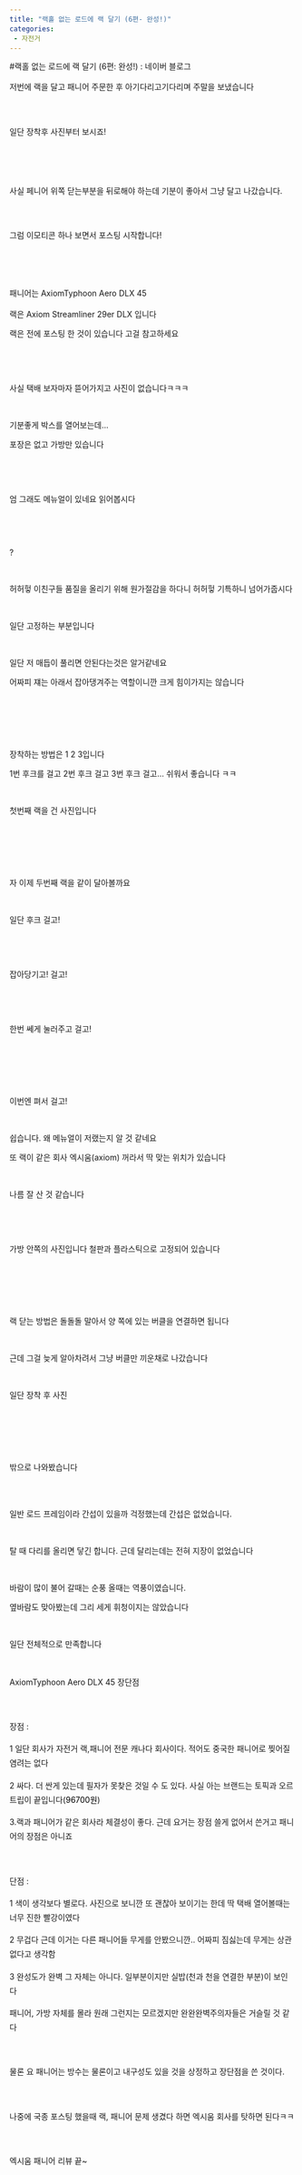 ```yaml
---
title: "랙홀 없는 로드에 랙 달기 (6편- 완성!)"
categories:
 - 자전거
---
```

#랙홀 없는 로드에 랙 달기 (6편: 완성!) : 네이버 블로그
<div class="wrap_rabbit pcol2 _param(1) _postViewArea221550145473" id="post-view221550145473">
<!-- Rabbit HTML --><div class="se-viewer se-theme-default" lang="ko-KR">
<!-- SE_DOC_HEADER_END -->
<div class="se-main-container">
<div class="se-component se-text se-l-default" id="SE-76752c52-dd74-4822-8923-a5b90f3b62d2">
<div class="se-component-content">
<div class="se-section se-section-text se-l-default">
<div class="se-module se-module-text"><!-- SE-TEXT { --><p class="se-text-paragraph se-text-paragraph-align-" id="SE-c926f5b5-1b77-423d-979b-b943a7a722bd" style="line-height:1.8;"><span class="se-fs- se-ff-" id="SE-de360013-64e4-4c61-9c2b-a60404f69b37" style="">저번에 랙을 달고 패니어 주문한 후 아기다리고기다리며 주말을 보냈습니다</span></p><!-- } SE-TEXT --><!-- SE-TEXT { --><p class="se-text-paragraph se-text-paragraph-align-" id="SE-1d11601e-f834-4d10-ab0b-2a74d6cb2e20" style="line-height:1.8;"><span class="se-fs- se-ff-" id="SE-e0d64510-617f-4353-b8f6-710c7af2de85" style="">​</span></p><!-- } SE-TEXT --><!-- SE-TEXT { --><p class="se-text-paragraph se-text-paragraph-align-" id="SE-e3aed842-c712-47c7-9164-ff457ed53f6c" style="line-height:1.8;"><span class="se-fs- se-ff-" id="SE-fc1c8281-0b82-499e-b126-3d0dc512a392" style="">일단 장착후 사진부터 보시죠!</span></p><!-- } SE-TEXT --></div>
</div>
</div>
</div> <div class="se-component se-image se-l-default" id="SE-1a611238-7c6d-403b-8fdb-1abfcef2b6b4">
<div class="se-component-content se-component-content-fit">
<div class="se-section se-section-image se-l-default se-section-align-">
<a class="se-module se-module-image __se_image_link __se_link" data-linkdata='{"id" : "SE-1a611238-7c6d-403b-8fdb-1abfcef2b6b4", "src" : "https://postfiles.pstatic.net/MjAxOTA1MzBfMjUy/MDAxNTU5MTc2NDM2MDc5.2WbyYUSzYZjF2IAKHAHBgdA4uEepED9mgyV39vuUFCgg.Gq02ZxwywSp4GNNNQubDrUy5ZotIYJDdnI0hVDv97bIg.JPEG.dls32208/20190529_203142.jpg", "linkUse" : "false", "link" : ""}' data-linktype="img" href="#" onclick="return false;" style=" ">
<img alt="" class="se-image-resource" data-height="389" data-lazy-src="https://postfiles.pstatic.net/MjAxOTA1MzBfMjUy/MDAxNTU5MTc2NDM2MDc5.2WbyYUSzYZjF2IAKHAHBgdA4uEepED9mgyV39vuUFCgg.Gq02ZxwywSp4GNNNQubDrUy5ZotIYJDdnI0hVDv97bIg.JPEG.dls32208/20190529_203142.jpg?type=w966" data-width="693" src="https://raw.githubusercontent.com/rage147-OwO/rage147-OwO.github.io/master/_images/images/2019-5-30-랙홀 없는 로드에 랙 달기 (6편- 완성!)/0.jpg">
</img></a> </div>
</div>
</div> <div class="se-component se-image se-l-default" id="SE-338597c3-6b64-4b6f-9131-953c84b9aa11">
<div class="se-component-content se-component-content-fit">
<div class="se-section se-section-image se-l-default se-section-align-">
<a class="se-module se-module-image __se_image_link __se_link" data-linkdata='{"id" : "SE-338597c3-6b64-4b6f-9131-953c84b9aa11", "src" : "https://postfiles.pstatic.net/MjAxOTA1MzBfMTM2/MDAxNTU5MTc2NDM3NzY5.jcARyAtnbpN3vXiOefL2HYbKejuskeBnrmjzwOZwhl0g.k5PskOZVT_-SJ-f2MjFSagKUGRglMGuHPy_vZHDgCGcg.JPEG.dls32208/20190529_214403.jpg", "linkUse" : "false", "link" : ""}' data-linktype="img" href="#" onclick="return false;" style=" ">
<img alt="" class="se-image-resource" data-height="389" data-lazy-src="https://postfiles.pstatic.net/MjAxOTA1MzBfMTM2/MDAxNTU5MTc2NDM3NzY5.jcARyAtnbpN3vXiOefL2HYbKejuskeBnrmjzwOZwhl0g.k5PskOZVT_-SJ-f2MjFSagKUGRglMGuHPy_vZHDgCGcg.JPEG.dls32208/20190529_214403.jpg?type=w966" data-width="693" src="https://raw.githubusercontent.com/rage147-OwO/rage147-OwO.github.io/master/_images/images/2019-5-30-랙홀 없는 로드에 랙 달기 (6편- 완성!)/1.jpg">
</img></a> </div>
</div>
</div> <div class="se-component se-image se-l-default" id="SE-73775f8c-be46-45f6-b0d4-f15493f0b93b">
<div class="se-component-content se-component-content-fit">
<div class="se-section se-section-image se-l-default se-section-align-">
<a class="se-module se-module-image __se_image_link __se_link" data-linkdata='{"id" : "SE-73775f8c-be46-45f6-b0d4-f15493f0b93b", "src" : "https://postfiles.pstatic.net/MjAxOTA1MzBfMjIg/MDAxNTU5MTc2NDM5MjI3._LsB2ajDmxukfmu0EykyzfyRIg7wZHXxNd2C_4NyjAog.M7pUvVMpjCduHCHZthHpv2npg5IfShVE8ARA7UQR_bwg.JPEG.dls32208/20190529_214419.jpg", "linkUse" : "false", "link" : ""}' data-linktype="img" href="#" onclick="return false;" style=" ">
<img alt="" class="se-image-resource" data-height="389" data-lazy-src="https://postfiles.pstatic.net/MjAxOTA1MzBfMjIg/MDAxNTU5MTc2NDM5MjI3._LsB2ajDmxukfmu0EykyzfyRIg7wZHXxNd2C_4NyjAog.M7pUvVMpjCduHCHZthHpv2npg5IfShVE8ARA7UQR_bwg.JPEG.dls32208/20190529_214419.jpg?type=w966" data-width="693" src="https://raw.githubusercontent.com/rage147-OwO/rage147-OwO.github.io/master/_images/images/2019-5-30-랙홀 없는 로드에 랙 달기 (6편- 완성!)/2.jpg">
</img></a> </div>
</div>
</div> <div class="se-component se-text se-l-default" id="SE-b7c44940-b815-4603-b0e1-c3cc7d51e3bf">
<div class="se-component-content">
<div class="se-section se-section-text se-l-default">
<div class="se-module se-module-text"><!-- SE-TEXT { --><p class="se-text-paragraph se-text-paragraph-align-" id="SE-cb676468-e4a3-4f1f-b57c-de397e4bfe82" style="line-height:1.8;"><span class="se-fs- se-ff-" id="SE-c49b128e-1d82-4eca-9559-8a1ad10ba997" style="">사실 페니어 위쪽 닫는부분을 뒤로해야 하는데 기분이 좋아서 그냥 달고 나갔습니다.</span></p><!-- } SE-TEXT --><!-- SE-TEXT { --><p class="se-text-paragraph se-text-paragraph-align-" id="SE-f4984119-cfcd-49d5-8b62-c7a0d5547b3f" style="line-height:1.8;"><span class="se-fs- se-ff-" id="SE-2e97a4f2-131b-47a0-8926-5f1c9e19046d" style="">​</span></p><!-- } SE-TEXT --><!-- SE-TEXT { --><p class="se-text-paragraph se-text-paragraph-align-" id="SE-777a3aa4-f3dd-46f5-b743-839a5a79ffc5" style="line-height:1.8;"><span class="se-fs- se-ff-" id="SE-171e8afa-b962-4f80-9f50-1dafb83c3339" style="">그럼 이모티콘 하나 보면서 포스팅 시작합니다!</span></p><!-- } SE-TEXT --></div>
</div>
</div>
</div> <div class="se-component se-sticker se-l-default" id="SE-00f5feba-2544-4b84-8462-fa3670d31937">
<div class="se-component-content">
<div class="se-section se-section-sticker se-section-align- se-l-default">
<div class="se-module se-module-sticker">
<a class="__se_sticker_link __se_link" data-linkdata='{"src" : "https://storep-phinf.pstatic.net/linesoft_01/original_4.gif", "packCode" : "linesoft_01", "seq" : "4", "width" : "370", "height" : "320"}' data-linktype="sticker" href="#" onclick="return false;">
<img alt="" class="se-sticker-image" src="https://storep-phinf.pstatic.net/linesoft_01/original_4.gif?type=pa50_50">
</img></a>
</div>
</div>
</div>
</div> <div class="se-component se-text se-l-default" id="SE-2a3702ff-464a-4fea-a9ef-72a0b4fcd88d">
<div class="se-component-content">
<div class="se-section se-section-text se-l-default">
<div class="se-module se-module-text"><!-- SE-TEXT { --><p class="se-text-paragraph se-text-paragraph-align-" id="SE-38f2cd1e-8051-4595-9c3c-62f301f8f3c7" style=""><span class="se-fs- se-ff-" id="SE-2f01c37f-7a25-4eca-8195-3e66a3c87aa7" style="">​</span></p><!-- } SE-TEXT --><!-- SE-TEXT { --><p class="se-text-paragraph se-text-paragraph-align-" id="SE-e2acad6f-7b54-42c1-87ad-91ac32ba68b6" style="line-height:1.8;"><span class="se-fs- se-ff-" id="SE-87646873-89c7-4b14-94b8-1ee3fa5c4b5a" style="">패니어는 AxiomTyphoon Aero DLX 45</span></p><!-- } SE-TEXT --><!-- SE-TEXT { --><p class="se-text-paragraph se-text-paragraph-align-" id="SE-3420600b-43a0-41cf-b46a-8247a7215424" style=""><span class="se-fs- se-ff-" id="SE-5533c17a-08e1-47c9-97b2-0ab5c1dce5fa" style="">랙은 Axiom Streamliner 29er DLX 입니다</span></p><!-- } SE-TEXT --><!-- SE-TEXT { --><p class="se-text-paragraph se-text-paragraph-align-" id="SE-af2cd790-c218-4c2b-ba99-04967e0d7366" style=""><span class="se-fs- se-ff-" id="SE-449aa192-f387-45aa-a9a3-ba8326d11574" style="">랙은 전에 포스팅 한 것이 있습니다 고걸 참고하세요</span></p><!-- } SE-TEXT --><!-- SE-TEXT { --><p class="se-text-paragraph se-text-paragraph-align-" id="SE-ab99836f-3793-4567-8365-e46237f95dd6" style=""><span class="se-fs- se-ff-" id="SE-102e5700-94d3-424c-a8fc-ea5d3e11ef8f" style="">​</span></p><!-- } SE-TEXT --></div>
</div>
</div>
</div> <div class="se-component se-image se-l-default" id="SE-c9e8b1af-7127-448e-9554-c314845dd1c8">
<div class="se-component-content se-component-content-fit">
<div class="se-section se-section-image se-l-default se-section-align-">
<a class="se-module se-module-image __se_image_link __se_link" data-linkdata='{"id" : "SE-c9e8b1af-7127-448e-9554-c314845dd1c8", "src" : "https://postfiles.pstatic.net/MjAxOTA1MzBfMTgx/MDAxNTU5MTc3MjA4Nzg2.rLFwD-XpuVw_BXg98JbNBZvQnRjSeXzfaEewx-Nue2gg.lLMNV0_fQxd5h2svByQtXPqkcf42T7Hw5ZWLy9OBqY0g.JPEG.dls32208/1559176846861.jpg", "linkUse" : "false", "link" : ""}' data-linktype="img" href="#" onclick="return false;" style=" ">
<img alt="" class="se-image-resource" data-height="1232" data-lazy-src="https://postfiles.pstatic.net/MjAxOTA1MzBfMTgx/MDAxNTU5MTc3MjA4Nzg2.rLFwD-XpuVw_BXg98JbNBZvQnRjSeXzfaEewx-Nue2gg.lLMNV0_fQxd5h2svByQtXPqkcf42T7Hw5ZWLy9OBqY0g.JPEG.dls32208/1559176846861.jpg?type=w966" data-width="693" src="https://raw.githubusercontent.com/rage147-OwO/rage147-OwO.github.io/master/_images/images/2019-5-30-랙홀 없는 로드에 랙 달기 (6편- 완성!)/3.jpg"/>
</a> </div>
</div>
</div> <div class="se-component se-text se-l-default" id="SE-d0b907b2-a86d-47cc-a5cd-2bfdc93a79fe">
<div class="se-component-content">
<div class="se-section se-section-text se-l-default">
<div class="se-module se-module-text"><!-- SE-TEXT { --><p class="se-text-paragraph se-text-paragraph-align-" id="SE-2faff90d-9971-4bb9-b2c1-26757fbb0778" style=""><span class="se-fs- se-ff-" id="SE-c81dd2ec-1113-475a-9442-61cff66e6e72" style="">사실 택배 보자마자 뜯어가지고 사진이 없습니다ㅋㅋㅋ</span></p><!-- } SE-TEXT --><!-- SE-TEXT { --><p class="se-text-paragraph se-text-paragraph-align-" id="SE-9d9d5962-d977-436c-8297-b1b55491dfd9" style=""><span class="se-fs- se-ff-" id="SE-feed0b5f-56f5-4b57-bfca-8bf418fb99db" style="">​</span></p><!-- } SE-TEXT --><!-- SE-TEXT { --><p class="se-text-paragraph se-text-paragraph-align-" id="SE-3c71039f-33a7-45d1-9e6b-793452537a41" style=""><span class="se-fs- se-ff-" id="SE-65c25d8a-da71-4f9c-9623-6714d3e2cc12" style="">기분좋게 박스를 열어보는데...</span></p><!-- } SE-TEXT --><!-- SE-TEXT { --><p class="se-text-paragraph se-text-paragraph-align-" id="SE-c9ebac96-074b-401d-9a7b-693eb772671b" style=""><span class="se-fs- se-ff-" id="SE-95907c0f-6796-481c-ab27-16785a13d29c" style="">포장은 없고 가방만 있습니다</span></p><!-- } SE-TEXT --><!-- SE-TEXT { --><p class="se-text-paragraph se-text-paragraph-align-" id="SE-b6db59cf-59e8-45cc-85c0-c73690c8053d" style=""><span class="se-fs- se-ff-" id="SE-9f108731-9e75-4d2d-81f9-36c46d1a3833" style="">​</span></p><!-- } SE-TEXT --></div>
</div>
</div>
</div> <div class="se-component se-image se-l-default" id="SE-a29de6e0-5153-49f1-8577-2e070cecbfb3">
<div class="se-component-content se-component-content-fit">
<div class="se-section se-section-image se-l-default se-section-align-">
<a class="se-module se-module-image __se_image_link __se_link" data-linkdata='{"id" : "SE-a29de6e0-5153-49f1-8577-2e070cecbfb3", "src" : "https://postfiles.pstatic.net/MjAxOTA1MzBfNzEg/MDAxNTU5MTc3MjEwMjk0.ffcVRlWQxFgoxTSBXAcksmtteuocrzIrNsrUD59NTe8g.0q1eCo5rZUDDYC4MJGApXc7ZQxdF3iSplAcmrHuAHAgg.JPEG.dls32208/20190529_202736.jpg", "linkUse" : "false", "link" : ""}' data-linktype="img" href="#" onclick="return false;" style=" ">
<img alt="" class="se-image-resource" data-height="1232" data-lazy-src="https://postfiles.pstatic.net/MjAxOTA1MzBfNzEg/MDAxNTU5MTc3MjEwMjk0.ffcVRlWQxFgoxTSBXAcksmtteuocrzIrNsrUD59NTe8g.0q1eCo5rZUDDYC4MJGApXc7ZQxdF3iSplAcmrHuAHAgg.JPEG.dls32208/20190529_202736.jpg?type=w966" data-width="693" src="https://raw.githubusercontent.com/rage147-OwO/rage147-OwO.github.io/master/_images/images/2019-5-30-랙홀 없는 로드에 랙 달기 (6편- 완성!)/4.jpg"/>
</a> </div>
</div>
</div> <div class="se-component se-text se-l-default" id="SE-0ecd0eed-5519-4907-818b-393e3b596fb4">
<div class="se-component-content">
<div class="se-section se-section-text se-l-default">
<div class="se-module se-module-text"><!-- SE-TEXT { --><p class="se-text-paragraph se-text-paragraph-align-" id="SE-25362c97-ee61-4475-8987-2646fb747a0c" style=""><span class="se-fs- se-ff-" id="SE-210a48ba-94ea-44b0-8359-1d0b87f66dad" style="">엄 그래도 메뉴얼이 있네요 읽어봅시다</span></p><!-- } SE-TEXT --><!-- SE-TEXT { --><p class="se-text-paragraph se-text-paragraph-align-" id="SE-78f0f63e-5f03-4d17-9265-4e1f38d0666d" style=""><span class="se-fs- se-ff-" id="SE-7fb28b9e-e9ff-411e-9245-779aa54a57a9" style="">​</span></p><!-- } SE-TEXT --></div>
</div>
</div>
</div> <div class="se-component se-image se-l-default" id="SE-6a751a2c-5bd0-4b87-8fb9-b88d28f592ad">
<div class="se-component-content se-component-content-fit">
<div class="se-section se-section-image se-l-default se-section-align-">
<a class="se-module se-module-image __se_image_link __se_link" data-linkdata='{"id" : "SE-6a751a2c-5bd0-4b87-8fb9-b88d28f592ad", "src" : "https://postfiles.pstatic.net/MjAxOTA1MzBfMTYg/MDAxNTU5MTc3MjExOTU1.QZKBRj8KOaPdb53YXJgVAYs8CYH8v4CNKxpTYiVAE3Eg.aiwi3xEV68VuiX6IBYeHEhYX0dbcmNaep0T5YVE5bMEg.JPEG.dls32208/1559177177321.jpg", "linkUse" : "false", "link" : ""}' data-linktype="img" href="#" onclick="return false;" style=" ">
<img alt="" class="se-image-resource" data-height="1232" data-lazy-src="https://postfiles.pstatic.net/MjAxOTA1MzBfMTYg/MDAxNTU5MTc3MjExOTU1.QZKBRj8KOaPdb53YXJgVAYs8CYH8v4CNKxpTYiVAE3Eg.aiwi3xEV68VuiX6IBYeHEhYX0dbcmNaep0T5YVE5bMEg.JPEG.dls32208/1559177177321.jpg?type=w966" data-width="693" src="https://raw.githubusercontent.com/rage147-OwO/rage147-OwO.github.io/master/_images/images/2019-5-30-랙홀 없는 로드에 랙 달기 (6편- 완성!)/5.jpg"/>
</a> </div>
</div>
</div> <div class="se-component se-text se-l-default" id="SE-1768e000-b6ec-440d-be4c-89e47f190a50">
<div class="se-component-content">
<div class="se-section se-section-text se-l-default">
<div class="se-module se-module-text"><!-- SE-TEXT { --><p class="se-text-paragraph se-text-paragraph-align-" id="SE-d9bea857-0204-4ccf-bd95-dc0e41e5c8b0" style=""><span class="se-fs- se-ff-" id="SE-a78c9d74-a78e-4c0b-bf09-994304ffbf3c" style="">?</span></p><!-- } SE-TEXT --><!-- SE-TEXT { --><p class="se-text-paragraph se-text-paragraph-align-" id="SE-56c9d057-2604-4e53-b09e-096997c33d68" style=""><span class="se-fs- se-ff-" id="SE-6e9fd720-5351-483a-8dff-551118d6dd2b" style="">​</span></p><!-- } SE-TEXT --><!-- SE-TEXT { --><p class="se-text-paragraph se-text-paragraph-align-" id="SE-41ac010b-5d52-4409-9370-11125a0c4077" style=""><span class="se-fs- se-ff-" id="SE-d72b231f-7331-47e4-aa66-70ed526b8778" style="">허허헣 이친구들 품질을 올리기 위해 원가절감을 하다니 허허헣 기특하니 넘어가줍시다</span></p><!-- } SE-TEXT --><!-- SE-TEXT { --><p class="se-text-paragraph se-text-paragraph-align-" id="SE-31e9e54b-70b3-45be-83a0-89df9f053c74" style=""><span class="se-fs- se-ff-" id="SE-474c5897-64a8-45ee-9cd9-4bccb4cf6091" style="">​</span></p><!-- } SE-TEXT --><!-- SE-TEXT { --><p class="se-text-paragraph se-text-paragraph-align-" id="SE-cfab6ae3-9ea3-4f1b-9765-241aa0500096" style=""><span class="se-fs- se-ff-" id="SE-865c72e6-9e6f-4426-aa72-41d48bb52a33" style="">일단 고정하는 부분입니다</span></p><!-- } SE-TEXT --></div>
</div>
</div>
</div> <div class="se-component se-image se-l-default" id="SE-f7808760-dbe4-44bc-89f1-8147cb8003e7">
<div class="se-component-content se-component-content-fit">
<div class="se-section se-section-image se-l-default se-section-align-">
<a class="se-module se-module-image __se_image_link __se_link" data-linkdata='{"id" : "SE-f7808760-dbe4-44bc-89f1-8147cb8003e7", "src" : "https://postfiles.pstatic.net/MjAxOTA1MzBfMjE5/MDAxNTU5MTc4NDk5Mjc3.e-kyfjzT4k_3sZFCCMGsIaJc4aBxu1JTxTLzkYTLRuMg.pa5AOo_sNT_nZmOvFXgUgB-80rja2bhrJN4V8_FPkZEg.JPEG.dls32208/20190529_202904.jpg", "linkUse" : "false", "link" : ""}' data-linktype="img" href="#" onclick="return false;" style=" ">
<img alt="" class="se-image-resource" data-height="1232" data-lazy-src="https://postfiles.pstatic.net/MjAxOTA1MzBfMjE5/MDAxNTU5MTc4NDk5Mjc3.e-kyfjzT4k_3sZFCCMGsIaJc4aBxu1JTxTLzkYTLRuMg.pa5AOo_sNT_nZmOvFXgUgB-80rja2bhrJN4V8_FPkZEg.JPEG.dls32208/20190529_202904.jpg?type=w966" data-width="693" src="https://raw.githubusercontent.com/rage147-OwO/rage147-OwO.github.io/master/_images/images/2019-5-30-랙홀 없는 로드에 랙 달기 (6편- 완성!)/6.jpg"/>
</a> </div>
</div>
</div> <div class="se-component se-text se-l-default" id="SE-73e07e5b-0ea8-4049-be5e-ace23899cefc">
<div class="se-component-content">
<div class="se-section se-section-text se-l-default">
<div class="se-module se-module-text"><!-- SE-TEXT { --><p class="se-text-paragraph se-text-paragraph-align-" id="SE-5f67254a-d63d-4c21-b033-1c359c1776fa" style=""><span class="se-fs- se-ff-" id="SE-c9ce5311-000d-4998-9cec-d54ca5014494" style="">일단 저 매듭이 풀리면 안된다는것은 알거같네요</span></p><!-- } SE-TEXT --><!-- SE-TEXT { --><p class="se-text-paragraph se-text-paragraph-align-" id="SE-cfb2c96c-c624-43bb-8d00-d4e9a988f7b3" style=""><span class="se-fs- se-ff-" id="SE-f9a2e38a-30ca-4079-9224-0d504d87c2c8" style="">어짜피 쟤는 아래서 잡아댕겨주는 역할이니깐 크게 힘이가지는 않습니다</span></p><!-- } SE-TEXT --><!-- SE-TEXT { --><p class="se-text-paragraph se-text-paragraph-align-" id="SE-079c1d3f-2c57-466c-9839-03fd4a293bcb" style=""><span class="se-fs- se-ff-" id="SE-ce652ca4-b969-4663-8162-d4d2c1f9ddee" style="">​</span></p><!-- } SE-TEXT --><!-- SE-TEXT { --><p class="se-text-paragraph se-text-paragraph-align-" id="SE-4adaf483-23f3-4ede-8a78-9924a9a6415e" style=""><span class="se-fs- se-ff-" id="SE-2fafb53c-fc5c-407e-b1a5-4b88d5c621c0" style="">​</span></p><!-- } SE-TEXT --></div>
</div>
</div>
</div> <div class="se-component se-image se-l-default" id="SE-0bde5fee-8a8e-4d88-841c-4c83cc2c423c">
<div class="se-component-content se-component-content-fit">
<div class="se-section se-section-image se-l-default se-section-align-">
<a class="se-module se-module-image __se_image_link __se_link" data-linkdata='{"id" : "SE-0bde5fee-8a8e-4d88-841c-4c83cc2c423c", "src" : "https://postfiles.pstatic.net/MjAxOTA1MzBfMjM5/MDAxNTU5MTc4NDk3MjMy.h1Sy0AHNoWlVvPoI1_Zxy1zyZRuuozF7ga1O8SfWm4Yg.qJEoo0nNMaJ9eCiEUaqj1T-1ecmCQ30oi6k8ejsznw8g.JPEG.dls32208/20190530_095843.jpg", "linkUse" : "false", "link" : ""}' data-linktype="img" href="#" onclick="return false;" style=" ">
<img alt="" class="se-image-resource" data-height="1232" data-lazy-src="https://postfiles.pstatic.net/MjAxOTA1MzBfMjM5/MDAxNTU5MTc4NDk3MjMy.h1Sy0AHNoWlVvPoI1_Zxy1zyZRuuozF7ga1O8SfWm4Yg.qJEoo0nNMaJ9eCiEUaqj1T-1ecmCQ30oi6k8ejsznw8g.JPEG.dls32208/20190530_095843.jpg?type=w966" data-width="693" src="https://raw.githubusercontent.com/rage147-OwO/rage147-OwO.github.io/master/_images/images/2019-5-30-랙홀 없는 로드에 랙 달기 (6편- 완성!)/7.jpg"/>
</a> </div>
</div>
</div> <div class="se-component se-text se-l-default" id="SE-5d15eab3-442a-4039-94a9-36cdc8f84ac8">
<div class="se-component-content">
<div class="se-section se-section-text se-l-default">
<div class="se-module se-module-text"><!-- SE-TEXT { --><p class="se-text-paragraph se-text-paragraph-align-" id="SE-54a0b26d-b239-43fe-8aa2-280949248969" style=""><span class="se-fs- se-ff-" id="SE-b6ced429-0c95-4d5d-95a1-be17a81a3c3d" style="">장착하는 방법은 1 2 3입니다</span></p><!-- } SE-TEXT --><!-- SE-TEXT { --><p class="se-text-paragraph se-text-paragraph-align-" id="SE-ad1bde83-0741-47a5-868c-7ef6eb7318f3" style=""><span class="se-fs- se-ff-" id="SE-a2420e3c-42d6-4b93-a943-2b811e31d066" style="">1번 후크를 걸고 2번 후크 걸고 3번 후크 걸고... 쉬워서 좋습니다 ㅋㅋ</span></p><!-- } SE-TEXT --><!-- SE-TEXT { --><p class="se-text-paragraph se-text-paragraph-align-" id="SE-a1ddcf45-34c0-428b-8bc7-e357dd12fc7f" style=""><span class="se-fs- se-ff-" id="SE-5ac6bfcb-3f74-4b8e-aa6f-6b96a34195b0" style="">​</span></p><!-- } SE-TEXT --><!-- SE-TEXT { --><p class="se-text-paragraph se-text-paragraph-align-" id="SE-604a783c-7b12-4abe-9c8a-8cc0c2a5b1d4" style=""><span class="se-fs- se-ff-" id="SE-d8e70353-9dc5-4898-bddd-c36103d76c90" style="">첫번째 랙을 건 사진입니다 </span></p><!-- } SE-TEXT --></div>
</div>
</div>
</div> <div class="se-component se-image se-l-default" id="SE-4089cacb-8be3-4330-b945-3161ac26f8c5">
<div class="se-component-content se-component-content-fit">
<div class="se-section se-section-image se-l-default se-section-align-">
<a class="se-module se-module-image __se_image_link __se_link" data-linkdata='{"id" : "SE-4089cacb-8be3-4330-b945-3161ac26f8c5", "src" : "https://postfiles.pstatic.net/MjAxOTA1MzBfMjA2/MDAxNTU5MTc4NDk1MjE0.1metxJss8MNq_WpVr7lcubJ7MLZPtHiG7rc6OuqGFz4g.kGU8TwKL6-dfGqiaNKvimY05vCKFTfUS7qWe8dfPppgg.JPEG.dls32208/20190529_202852.jpg", "linkUse" : "false", "link" : ""}' data-linktype="img" href="#" onclick="return false;" style=" ">
<img alt="" class="se-image-resource" data-height="389" data-lazy-src="https://postfiles.pstatic.net/MjAxOTA1MzBfMjA2/MDAxNTU5MTc4NDk1MjE0.1metxJss8MNq_WpVr7lcubJ7MLZPtHiG7rc6OuqGFz4g.kGU8TwKL6-dfGqiaNKvimY05vCKFTfUS7qWe8dfPppgg.JPEG.dls32208/20190529_202852.jpg?type=w966" data-width="693" src="https://raw.githubusercontent.com/rage147-OwO/rage147-OwO.github.io/master/_images/images/2019-5-30-랙홀 없는 로드에 랙 달기 (6편- 완성!)/8.jpg"/>
</a> </div>
</div>
</div> <div class="se-component se-text se-l-default" id="SE-ad21eb43-be84-483a-9682-7d4dec9c9d2f">
<div class="se-component-content">
<div class="se-section se-section-text se-l-default">
<div class="se-module se-module-text"><!-- SE-TEXT { --><p class="se-text-paragraph se-text-paragraph-align-" id="SE-0ce9ed96-5a78-4285-bc58-53f22d4c4e42" style=""><span class="se-fs- se-ff-" id="SE-be17e753-d2fc-4ddc-bee0-ff02fdbba231" style="">​</span></p><!-- } SE-TEXT --><!-- SE-TEXT { --><p class="se-text-paragraph se-text-paragraph-align-" id="SE-f7f6a94f-09ef-4251-98f2-2f0f7e9903e7" style=""><span class="se-fs- se-ff-" id="SE-058de770-9f9b-4ae5-b9d4-1291b0af59d4" style="">​</span></p><!-- } SE-TEXT --><!-- SE-TEXT { --><p class="se-text-paragraph se-text-paragraph-align-" id="SE-4d3a11f7-54e5-4205-94dc-2918a09f45e8" style=""><span class="se-fs- se-ff-" id="SE-9ade5178-9fe0-41d8-b781-6d546f531b3b" style="">자 이제 두번째 랙을 같이 달아볼까요</span></p><!-- } SE-TEXT --><!-- SE-TEXT { --><p class="se-text-paragraph se-text-paragraph-align-" id="SE-9be79738-4291-48a0-bcad-c0d77aca8989" style=""><span class="se-fs- se-ff-" id="SE-221cf941-65f0-4abe-b54f-27cdf76750d9" style="">​</span></p><!-- } SE-TEXT --><!-- SE-TEXT { --><p class="se-text-paragraph se-text-paragraph-align-" id="SE-a3307199-b3fb-480d-bf22-48e8b5a3be00" style=""><span class="se-fs- se-ff-" id="SE-e0015693-5191-4e21-bf0d-4853bcf95d52" style="">일단 후크 걸고!</span></p><!-- } SE-TEXT --></div>
</div>
</div>
</div> <div class="se-component se-image se-l-default" id="SE-2581d09a-8f24-4958-b334-f5cee5d25fd8">
<div class="se-component-content se-component-content-fit">
<div class="se-section se-section-image se-l-default se-section-align-">
<a class="se-module se-module-image __se_image_link __se_link" data-linkdata='{"id" : "SE-2581d09a-8f24-4958-b334-f5cee5d25fd8", "src" : "https://postfiles.pstatic.net/MjAxOTA1MzBfMTY0/MDAxNTU5MTc4NTAwNDg3.szVKsxrzfCJoAjP0HHaU9RY06Z6avI88028u6lwxGikg.YBIapONRc4B4vT7BXnm8oOuzmhkHerkRJ_cOWVPE5HIg.JPEG.dls32208/20190529_202942.jpg", "linkUse" : "false", "link" : ""}' data-linktype="img" href="#" onclick="return false;" style=" ">
<img alt="" class="se-image-resource" data-height="389" data-lazy-src="https://postfiles.pstatic.net/MjAxOTA1MzBfMTY0/MDAxNTU5MTc4NTAwNDg3.szVKsxrzfCJoAjP0HHaU9RY06Z6avI88028u6lwxGikg.YBIapONRc4B4vT7BXnm8oOuzmhkHerkRJ_cOWVPE5HIg.JPEG.dls32208/20190529_202942.jpg?type=w966" data-width="693" src="https://raw.githubusercontent.com/rage147-OwO/rage147-OwO.github.io/master/_images/images/2019-5-30-랙홀 없는 로드에 랙 달기 (6편- 완성!)/9.jpg"/>
</a> </div>
</div>
</div> <div class="se-component se-text se-l-default" id="SE-b8f8ca75-ed62-4016-977c-4de271427a2b">
<div class="se-component-content">
<div class="se-section se-section-text se-l-default">
<div class="se-module se-module-text"><!-- SE-TEXT { --><p class="se-text-paragraph se-text-paragraph-align-" id="SE-4d1469c0-54c1-45b5-b290-6ac6e57d1ddf" style=""><span class="se-fs- se-ff-" id="SE-e8c99acc-f97e-45c2-8d83-0a908ede0eb9" style="">​</span></p><!-- } SE-TEXT --><!-- SE-TEXT { --><p class="se-text-paragraph se-text-paragraph-align-" id="SE-b01f9aa1-a322-49b4-912b-21906d84e99b" style=""><span class="se-fs- se-ff-" id="SE-2c57821e-7ba3-4720-af3d-6dc1d0f949a6" style="">잡아당기고! 걸고!</span></p><!-- } SE-TEXT --></div>
</div>
</div>
</div> <div class="se-component se-image se-l-default" id="SE-e78f6e55-0b9e-4ad6-804d-c2e0b6982f41">
<div class="se-component-content se-component-content-fit">
<div class="se-section se-section-image se-l-default se-section-align-">
<a class="se-module se-module-image __se_image_link __se_link" data-linkdata='{"id" : "SE-e78f6e55-0b9e-4ad6-804d-c2e0b6982f41", "src" : "https://postfiles.pstatic.net/MjAxOTA1MzBfNDMg/MDAxNTU5MTc4NTAxNTcx.QK8gjfDWfxJxh474feVLlPyUxMwdUcuS45VhuD42yIYg.bqW_K_ZRBfxVP0iF4gW4eiDZx_M0IdSh-pFQ7PMFM8wg.JPEG.dls32208/20190529_202953.jpg", "linkUse" : "false", "link" : ""}' data-linktype="img" href="#" onclick="return false;" style=" ">
<img alt="" class="se-image-resource" data-height="389" data-lazy-src="https://postfiles.pstatic.net/MjAxOTA1MzBfNDMg/MDAxNTU5MTc4NTAxNTcx.QK8gjfDWfxJxh474feVLlPyUxMwdUcuS45VhuD42yIYg.bqW_K_ZRBfxVP0iF4gW4eiDZx_M0IdSh-pFQ7PMFM8wg.JPEG.dls32208/20190529_202953.jpg?type=w966" data-width="693" src="https://raw.githubusercontent.com/rage147-OwO/rage147-OwO.github.io/master/_images/images/2019-5-30-랙홀 없는 로드에 랙 달기 (6편- 완성!)/10.jpg"/>
</a> </div>
</div>
</div> <div class="se-component se-text se-l-default" id="SE-d7535e2f-0459-4a8e-9b7d-573722c618a0">
<div class="se-component-content">
<div class="se-section se-section-text se-l-default">
<div class="se-module se-module-text"><!-- SE-TEXT { --><p class="se-text-paragraph se-text-paragraph-align-" id="SE-3758bcd6-7f07-468c-b1ac-bcc2f440c1f3" style=""><span class="se-fs- se-ff-" id="SE-9a3c1126-d416-4d8e-a5d8-b65acd12d982" style="">​</span></p><!-- } SE-TEXT --><!-- SE-TEXT { --><p class="se-text-paragraph se-text-paragraph-align-" id="SE-5ed48bda-482c-47f0-b3ca-50aa5a90c7be" style=""><span class="se-fs- se-ff-" id="SE-d6ad2428-1e3f-4059-91e9-3e19ec92c025" style="">한번 쎄게 눌러주고 걸고!</span></p><!-- } SE-TEXT --></div>
</div>
</div>
</div> <div class="se-component se-image se-l-default" id="SE-806775d4-2c26-4b52-9ea4-e1bf036d1bdd">
<div class="se-component-content se-component-content-fit">
<div class="se-section se-section-image se-l-default se-section-align-">
<a class="se-module se-module-image __se_image_link __se_link" data-linkdata='{"id" : "SE-806775d4-2c26-4b52-9ea4-e1bf036d1bdd", "src" : "https://postfiles.pstatic.net/MjAxOTA1MzBfMjY0/MDAxNTU5MTc4NTAzMzEx.WDpU0qC4e8Q-HPMDhj4Iz4qafhfbUyZkTIXr5OrAxLAg.pEAVmGoDHg5hCIkchy0mJq4PVr8Fbhfg26mwJNAwchAg.JPEG.dls32208/20190529_203000.jpg", "linkUse" : "false", "link" : ""}' data-linktype="img" href="#" onclick="return false;" style=" ">
<img alt="" class="se-image-resource" data-height="1232" data-lazy-src="https://postfiles.pstatic.net/MjAxOTA1MzBfMjY0/MDAxNTU5MTc4NTAzMzEx.WDpU0qC4e8Q-HPMDhj4Iz4qafhfbUyZkTIXr5OrAxLAg.pEAVmGoDHg5hCIkchy0mJq4PVr8Fbhfg26mwJNAwchAg.JPEG.dls32208/20190529_203000.jpg?type=w966" data-width="693" src="https://raw.githubusercontent.com/rage147-OwO/rage147-OwO.github.io/master/_images/images/2019-5-30-랙홀 없는 로드에 랙 달기 (6편- 완성!)/11.jpg"/>
</a> </div>
</div>
</div> <div class="se-component se-text se-l-default" id="SE-e2b14484-2b14-4826-b74c-2136859f74d7">
<div class="se-component-content">
<div class="se-section se-section-text se-l-default">
<div class="se-module se-module-text"><!-- SE-TEXT { --><p class="se-text-paragraph se-text-paragraph-align-" id="SE-91a7bafe-90bf-4d46-9cb9-3d89ccdb209c" style=""><span class="se-fs- se-ff-" id="SE-96d4bc04-1b17-42db-8106-cee4560d5b59" style="">​</span></p><!-- } SE-TEXT --><!-- SE-TEXT { --><p class="se-text-paragraph se-text-paragraph-align-" id="SE-1a9c99fb-0b7c-4a31-b07e-af516f44cec2" style=""><span class="se-fs- se-ff-" id="SE-efd406ee-8cc4-40e6-aa64-4132bfedbe9d" style="">​</span></p><!-- } SE-TEXT --><!-- SE-TEXT { --><p class="se-text-paragraph se-text-paragraph-align-" id="SE-5161f3cf-f0ad-48c3-884a-82bcaf228572" style=""><span class="se-fs- se-ff-" id="SE-a4dfb712-ddfa-40b3-91ce-38b5c66c2ff8" style="">이번엔 펴서 걸고!</span></p><!-- } SE-TEXT --></div>
</div>
</div>
</div> <div class="se-component se-image se-l-default" id="SE-efa196a8-bcaf-48fc-a048-64c10dbfd43c">
<div class="se-component-content se-component-content-fit">
<div class="se-section se-section-image se-l-default se-section-align-">
<a class="se-module se-module-image __se_image_link __se_link" data-linkdata='{"id" : "SE-efa196a8-bcaf-48fc-a048-64c10dbfd43c", "src" : "https://postfiles.pstatic.net/MjAxOTA1MzBfMjAg/MDAxNTU5MTc4NTA0ODEy.PmjOdFn2S9dZsYLgBz8JKxybAe_rhaxrqzW9Sd6tIKwg.9B-kVV1VX9r7MCiPMMG7Ez2guGqSpDDBgDZB-UsLI64g.JPEG.dls32208/20190530_100252.jpg", "linkUse" : "false", "link" : ""}' data-linktype="img" href="#" onclick="return false;" style=" ">
<img alt="" class="se-image-resource" data-height="1232" data-lazy-src="https://postfiles.pstatic.net/MjAxOTA1MzBfMjAg/MDAxNTU5MTc4NTA0ODEy.PmjOdFn2S9dZsYLgBz8JKxybAe_rhaxrqzW9Sd6tIKwg.9B-kVV1VX9r7MCiPMMG7Ez2guGqSpDDBgDZB-UsLI64g.JPEG.dls32208/20190530_100252.jpg?type=w966" data-width="693" src="https://raw.githubusercontent.com/rage147-OwO/rage147-OwO.github.io/master/_images/images/2019-5-30-랙홀 없는 로드에 랙 달기 (6편- 완성!)/12.jpg"/>
</a> </div>
</div>
</div> <div class="se-component se-text se-l-default" id="SE-d924a5dc-7d83-4ccf-a123-45a3836324d5">
<div class="se-component-content">
<div class="se-section se-section-text se-l-default">
<div class="se-module se-module-text"><!-- SE-TEXT { --><p class="se-text-paragraph se-text-paragraph-align-" id="SE-bfa69def-8e2e-4d28-9900-865310cb74f0" style=""><span class="se-fs- se-ff-" id="SE-d7ef8ec2-8f71-4022-a1cc-94e1bc57d6ae" style="">쉽습니다. 왜 메뉴얼이 저랬는지 알 것 같네요 </span></p><!-- } SE-TEXT --><!-- SE-TEXT { --><p class="se-text-paragraph se-text-paragraph-align-" id="SE-dd1c37ab-02f8-425c-8299-7929e74aa95e" style=""><span class="se-fs- se-ff-" id="SE-4cb6889e-5f5d-4b70-af8f-b97c62e6dee2" style="">또 랙이 같은 회사 엑시움(axiom) 꺼라서 딱 맞는 위치가 있습니다</span></p><!-- } SE-TEXT --><!-- SE-TEXT { --><p class="se-text-paragraph se-text-paragraph-align-" id="SE-219d6f95-cd8d-4a92-b304-8ab2c4b8acdd" style=""><span class="se-fs- se-ff-" id="SE-f26d5ac5-bb43-43b8-8b8f-8701ae6445a0" style="">​</span></p><!-- } SE-TEXT --><!-- SE-TEXT { --><p class="se-text-paragraph se-text-paragraph-align-" id="SE-244d69bc-92e9-4de5-a056-b3d059a2ffb6" style=""><span class="se-fs- se-ff-" id="SE-2b0d84d7-ef6c-4395-aa51-2badca787f52" style="">나름 잘 산 것 같습니다</span></p><!-- } SE-TEXT --><!-- SE-TEXT { --><p class="se-text-paragraph se-text-paragraph-align-" id="SE-5bc616ec-3861-48ad-8c92-4aab5f7b1984" style=""><span class="se-fs- se-ff-" id="SE-6c512e24-ac69-415a-8ffe-c9cf42c82653" style="">​</span></p><!-- } SE-TEXT --><!-- SE-TEXT { --><p class="se-text-paragraph se-text-paragraph-align-" id="SE-3e580e08-6d5b-445c-8e99-ebe6543e5d75" style=""><span class="se-fs- se-ff-" id="SE-3e963fbe-b306-48ab-90cb-ef94b669b5e1" style="">​</span></p><!-- } SE-TEXT --><!-- SE-TEXT { --><p class="se-text-paragraph se-text-paragraph-align-" id="SE-a3618957-efc7-4bb1-b5d8-ad781b2ff75a" style=""><span class="se-fs- se-ff-" id="SE-b6155762-a610-4a96-832f-981988cdef68" style="">가방 안쪽의 사진입니다 철판과 플라스틱으로 고정되어 있습니다</span></p><!-- } SE-TEXT --></div>
</div>
</div>
</div> <div class="se-component se-image se-l-default" id="SE-cc3d3828-510f-454a-8371-8e5841b69e5b">
<div class="se-component-content se-component-content-fit">
<div class="se-section se-section-image se-l-default se-section-align-">
<a class="se-module se-module-image __se_image_link __se_link" data-linkdata='{"id" : "SE-cc3d3828-510f-454a-8371-8e5841b69e5b", "src" : "https://postfiles.pstatic.net/MjAxOTA1MzBfMTY3/MDAxNTU5MTc4NTA3NTY3.npMZC3MI3y2xEzN4ioUFAAIFdYbXwPs_GY3xKWyeeGIg.TKPOPwsnrPunxPPRNsJ_Y5IChONU5raRr9vI1v1U4ZIg.JPEG.dls32208/20190529_203033.jpg", "linkUse" : "false", "link" : ""}' data-linktype="img" href="#" onclick="return false;" style=" ">
<img alt="" class="se-image-resource" data-height="389" data-lazy-src="https://postfiles.pstatic.net/MjAxOTA1MzBfMTY3/MDAxNTU5MTc4NTA3NTY3.npMZC3MI3y2xEzN4ioUFAAIFdYbXwPs_GY3xKWyeeGIg.TKPOPwsnrPunxPPRNsJ_Y5IChONU5raRr9vI1v1U4ZIg.JPEG.dls32208/20190529_203033.jpg?type=w966" data-width="693" src="https://raw.githubusercontent.com/rage147-OwO/rage147-OwO.github.io/master/_images/images/2019-5-30-랙홀 없는 로드에 랙 달기 (6편- 완성!)/13.jpg"/>
</a> </div>
</div>
</div> <div class="se-component se-text se-l-default" id="SE-6313f8a0-529f-4eab-99da-768d0e361edf">
<div class="se-component-content">
<div class="se-section se-section-text se-l-default">
<div class="se-module se-module-text"><!-- SE-TEXT { --><p class="se-text-paragraph se-text-paragraph-align-" id="SE-2cb52ae3-7d56-412a-9c3d-0898dd457de3" style=""><span class="se-fs- se-ff-" id="SE-1c99e5ee-5a2a-4a16-8532-b59d348772c7" style="">​</span></p><!-- } SE-TEXT --><!-- SE-TEXT { --><p class="se-text-paragraph se-text-paragraph-align-" id="SE-f8780f62-a1a6-457e-8fef-6d9c8b1c64df" style=""><span class="se-fs- se-ff-" id="SE-cb880cb0-9d45-411f-8a6c-962c8af85390" style="">​</span></p><!-- } SE-TEXT --><!-- SE-TEXT { --><p class="se-text-paragraph se-text-paragraph-align-" id="SE-d3bc52b1-d99f-4577-97b5-e39de2aafaef" style=""><span class="se-fs- se-ff-" id="SE-bc5ef57e-c744-4ae5-bd1e-d9f591db8bac" style="">랙 닫는 방법은 돌돌돌 말아서 양 쪽에 있는 버클을 연결하면 됩니다</span></p><!-- } SE-TEXT --></div>
</div>
</div>
</div> <div class="se-component se-image se-l-default" id="SE-65dfee17-0c32-4ce3-875b-f2e383811f29">
<div class="se-component-content se-component-content-fit">
<div class="se-section se-section-image se-l-default se-section-align-">
<a class="se-module se-module-image __se_image_link __se_link" data-linkdata='{"id" : "SE-65dfee17-0c32-4ce3-875b-f2e383811f29", "src" : "https://postfiles.pstatic.net/MjAxOTA1MzBfODcg/MDAxNTU5MTc4NTA5NDY0._-PwkohDPxaGBJtdDwto0ErPEoAYgxIj8SFwl_blXuog.Uy4Cb92Jpq88qAi7RksGr2FtkLF1cnyZUmT8XNIVsigg.JPEG.dls32208/20190530_100423.jpg", "linkUse" : "false", "link" : ""}' data-linktype="img" href="#" onclick="return false;" style=" ">
<img alt="" class="se-image-resource" data-height="1232" data-lazy-src="https://postfiles.pstatic.net/MjAxOTA1MzBfODcg/MDAxNTU5MTc4NTA5NDY0._-PwkohDPxaGBJtdDwto0ErPEoAYgxIj8SFwl_blXuog.Uy4Cb92Jpq88qAi7RksGr2FtkLF1cnyZUmT8XNIVsigg.JPEG.dls32208/20190530_100423.jpg?type=w966" data-width="693" src="https://raw.githubusercontent.com/rage147-OwO/rage147-OwO.github.io/master/_images/images/2019-5-30-랙홀 없는 로드에 랙 달기 (6편- 완성!)/14.jpg"/>
</a> </div>
</div>
</div> <div class="se-component se-text se-l-default" id="SE-c8bf6b95-f502-47bf-a88d-fec14f43d715">
<div class="se-component-content">
<div class="se-section se-section-text se-l-default">
<div class="se-module se-module-text"><!-- SE-TEXT { --><p class="se-text-paragraph se-text-paragraph-align-" id="SE-3792b6b5-39e1-46ec-90a1-73feb2f5a20a" style=""><span class="se-fs- se-ff-" id="SE-b6583172-b154-45bd-bc19-3f18ef3e4a59" style="">근데 그걸 늦게 알아차려서 그냥 버클만 끼운채로 나갔습니다</span></p><!-- } SE-TEXT --><!-- SE-TEXT { --><p class="se-text-paragraph se-text-paragraph-align-" id="SE-8865c809-c6bc-4ffb-a08e-4cbe48b3096a" style=""><span class="se-fs- se-ff-" id="SE-978fa55f-cf7b-401c-93e5-d92d68dbcc5e" style="">​</span></p><!-- } SE-TEXT --><!-- SE-TEXT { --><p class="se-text-paragraph se-text-paragraph-align-" id="SE-e324d6c4-ff6c-4c71-899c-9a1ea23afde7" style=""><span class="se-fs- se-ff-" id="SE-47e7730c-2d93-49b5-8f06-1027f516f2d5" style="">일단 장착 후 사진</span></p><!-- } SE-TEXT --></div>
</div>
</div>
</div> <div class="se-component se-image se-l-default" id="SE-217761a6-a50b-4822-a7e8-6abaf682321c">
<div class="se-component-content se-component-content-fit">
<div class="se-section se-section-image se-l-default se-section-align-">
<a class="se-module se-module-image __se_image_link __se_link" data-linkdata='{"id" : "SE-217761a6-a50b-4822-a7e8-6abaf682321c", "src" : "https://postfiles.pstatic.net/MjAxOTA1MzBfMjcz/MDAxNTU5MTc4NTEyNjI4.6cjrLJmNeUFnyjSJ4ZZgcSAojWepz0RW7RcN6720PeQg.WWFVHmpgX7yLrPKhu_z7naee0e0vs6zgOXhY87u6VXIg.JPEG.dls32208/20190529_203142.jpg", "linkUse" : "false", "link" : ""}' data-linktype="img" href="#" onclick="return false;" style=" ">
<img alt="" class="se-image-resource" data-height="389" data-lazy-src="https://postfiles.pstatic.net/MjAxOTA1MzBfMjcz/MDAxNTU5MTc4NTEyNjI4.6cjrLJmNeUFnyjSJ4ZZgcSAojWepz0RW7RcN6720PeQg.WWFVHmpgX7yLrPKhu_z7naee0e0vs6zgOXhY87u6VXIg.JPEG.dls32208/20190529_203142.jpg?type=w966" data-width="693" src="https://raw.githubusercontent.com/rage147-OwO/rage147-OwO.github.io/master/_images/images/2019-5-30-랙홀 없는 로드에 랙 달기 (6편- 완성!)/15.jpg"/>
</a> </div>
</div>
</div> <div class="se-component se-text se-l-default" id="SE-e59a7180-b6a2-4ca5-9398-b6bc040df59a">
<div class="se-component-content">
<div class="se-section se-section-text se-l-default">
<div class="se-module se-module-text"><!-- SE-TEXT { --><p class="se-text-paragraph se-text-paragraph-align-" id="SE-b906e29d-9bd7-441d-8610-3ed01fac02e4" style=""><span class="se-fs- se-ff-" id="SE-1125e46f-2e51-4204-b25d-2bdc38fb8927" style="">​</span></p><!-- } SE-TEXT --><!-- SE-TEXT { --><p class="se-text-paragraph se-text-paragraph-align-" id="SE-b7c6fd7a-9fd1-43f2-b1c8-2b36d9a3bacb" style=""><span class="se-fs- se-ff-" id="SE-2fe81148-6f60-4b8f-8a08-14cb03029f46" style="">​</span></p><!-- } SE-TEXT --><!-- SE-TEXT { --><p class="se-text-paragraph se-text-paragraph-align-" id="SE-8adf09ae-26ad-4afa-b6a1-bcf31113aaac" style=""><span class="se-fs- se-ff-" id="SE-04e2e273-ecb1-46c6-944f-b2d2f33ef046" style="">밖으로 나와봤습니다</span></p><!-- } SE-TEXT --></div>
</div>
</div>
</div> <div class="se-component se-image se-l-default" id="SE-b5b86a09-d0d8-4657-8fe7-5019721fe7b4">
<div class="se-component-content se-component-content-fit">
<div class="se-section se-section-image se-l-default se-section-align-">
<a class="se-module se-module-image __se_image_link __se_link" data-linkdata='{"id" : "SE-b5b86a09-d0d8-4657-8fe7-5019721fe7b4", "src" : "https://postfiles.pstatic.net/MjAxOTA1MzBfMTg0/MDAxNTU5MTc4NTEzOTc2.I_DpbrzolazLhqsmOAexm8VH-1kh_2Z97qCvRb_ROMAg.vHjUFw2Txk46tjsYfQXvyqMGWAluPI3wieh9oeL5PyIg.JPEG.dls32208/20190529_214403.jpg", "linkUse" : "false", "link" : ""}' data-linktype="img" href="#" onclick="return false;" style=" ">
<img alt="" class="se-image-resource" data-height="389" data-lazy-src="https://postfiles.pstatic.net/MjAxOTA1MzBfMTg0/MDAxNTU5MTc4NTEzOTc2.I_DpbrzolazLhqsmOAexm8VH-1kh_2Z97qCvRb_ROMAg.vHjUFw2Txk46tjsYfQXvyqMGWAluPI3wieh9oeL5PyIg.JPEG.dls32208/20190529_214403.jpg?type=w966" data-width="693" src="https://raw.githubusercontent.com/rage147-OwO/rage147-OwO.github.io/master/_images/images/2019-5-30-랙홀 없는 로드에 랙 달기 (6편- 완성!)/16.jpg"/>
</a> </div>
</div>
</div> <div class="se-component se-image se-l-default" id="SE-cefeac49-c44d-48bc-a913-d1453e73cf46">
<div class="se-component-content se-component-content-fit">
<div class="se-section se-section-image se-l-default se-section-align-">
<a class="se-module se-module-image __se_image_link __se_link" data-linkdata='{"id" : "SE-cefeac49-c44d-48bc-a913-d1453e73cf46", "src" : "https://postfiles.pstatic.net/MjAxOTA1MzBfMjI4/MDAxNTU5MTc4NTE1NTEx.s95EmrrQaJWf-GXmVdZDRat0NMfYuVvCvG48QPO1op4g.EPANUt5S3bxs-tQ--3N7fyDoL6N8G_pa39s5HUJGA2wg.JPEG.dls32208/20190529_214419.jpg", "linkUse" : "false", "link" : ""}' data-linktype="img" href="#" onclick="return false;" style=" ">
<img alt="" class="se-image-resource" data-height="389" data-lazy-src="https://postfiles.pstatic.net/MjAxOTA1MzBfMjI4/MDAxNTU5MTc4NTE1NTEx.s95EmrrQaJWf-GXmVdZDRat0NMfYuVvCvG48QPO1op4g.EPANUt5S3bxs-tQ--3N7fyDoL6N8G_pa39s5HUJGA2wg.JPEG.dls32208/20190529_214419.jpg?type=w966" data-width="693" src="https://raw.githubusercontent.com/rage147-OwO/rage147-OwO.github.io/master/_images/images/2019-5-30-랙홀 없는 로드에 랙 달기 (6편- 완성!)/17.jpg"/>
</a> </div>
</div>
</div> <div class="se-component se-text se-l-default" id="SE-132c7ba8-bd7f-4b1e-8daf-8c974b846739">
<div class="se-component-content">
<div class="se-section se-section-text se-l-default">
<div class="se-module se-module-text"><!-- SE-TEXT { --><p class="se-text-paragraph se-text-paragraph-align-" id="SE-724f02c1-af70-41bc-89d4-b57056ac9e43" style=""><span class="se-fs- se-ff-" id="SE-7070ce90-ab1c-4f57-9a56-e4d19f8101de" style="">일반 로드 프레임이라 간섭이 있을까 걱정했는데 간섭은 없었습니다.</span></p><!-- } SE-TEXT --><!-- SE-TEXT { --><p class="se-text-paragraph se-text-paragraph-align-" id="SE-b5e5a60f-e8d9-4626-8894-5c4f3f454fc8" style=""><span class="se-fs- se-ff-" id="SE-46529165-a766-446b-9853-0c1795634921" style="">​</span></p><!-- } SE-TEXT --><!-- SE-TEXT { --><p class="se-text-paragraph se-text-paragraph-align-" id="SE-ca3150c2-2d9e-438b-ae36-d8c605d13b9c" style=""><span class="se-fs- se-ff-" id="SE-38e0c86c-578e-42dc-9f0a-8b939401483f" style="">탈 때 다리를 올리면 닿긴 합니다. 근데 달리는데는 전혀 지장이 없었습니다</span></p><!-- } SE-TEXT --><!-- SE-TEXT { --><p class="se-text-paragraph se-text-paragraph-align-" id="SE-a46047cf-2e00-4f79-a9cb-0435dcd21ad6" style=""><span class="se-fs- se-ff-" id="SE-352812d0-b29b-47f1-8e05-29e5957884f3" style="">​</span></p><!-- } SE-TEXT --><!-- SE-TEXT { --><p class="se-text-paragraph se-text-paragraph-align-" id="SE-1edcbfc2-408a-44cc-b13b-8495542a1b36" style=""><span class="se-fs- se-ff-" id="SE-381d8c33-7844-48db-9f16-9845140a00b5" style="">바람이 많이 불어 갈때는 순풍 올때는 역풍이였습니다.</span></p><!-- } SE-TEXT --><!-- SE-TEXT { --><p class="se-text-paragraph se-text-paragraph-align-" id="SE-da79cac8-b98f-40a7-9712-502be5e1f699" style=""><span class="se-fs- se-ff-" id="SE-1c2cf794-6fd3-463e-9d27-96641145df6c" style="">옆바람도 맞아봤는데 그리 세게 휘청이지는 않았습니다</span></p><!-- } SE-TEXT --><!-- SE-TEXT { --><p class="se-text-paragraph se-text-paragraph-align-" id="SE-ecb43522-cbaa-44b7-bbea-bd38c1815a49" style=""><span class="se-fs- se-ff-" id="SE-e4b5e3a1-2901-4076-b84a-fee70cfa7920" style="">​</span></p><!-- } SE-TEXT --><!-- SE-TEXT { --><p class="se-text-paragraph se-text-paragraph-align-" id="SE-23919789-33f4-4cc1-baa5-fdf2c6c8dee7" style=""><span class="se-fs- se-ff-" id="SE-e74386dc-b9a5-49c9-a606-01437d58ff47" style="">일단 전체적으로 만족합니다</span></p><!-- } SE-TEXT --><!-- SE-TEXT { --><p class="se-text-paragraph se-text-paragraph-align-" id="SE-108151e1-90b8-448b-ac27-8568139a542f" style=""><span class="se-fs- se-ff-" id="SE-224e271a-8f9f-4e39-a753-d9447973738e" style="">​</span></p><!-- } SE-TEXT --><!-- SE-TEXT { --><p class="se-text-paragraph se-text-paragraph-align-" id="SE-698486a8-4e34-4723-9641-385c16a05a12" style="line-height:1.8;"><span class="se-fs- se-ff-" id="SE-aa2b6b46-7a79-4fe5-a32b-f4b9d9fb923d" style="">AxiomTyphoon Aero DLX 45 장단점</span></p><!-- } SE-TEXT --><!-- SE-TEXT { --><p class="se-text-paragraph se-text-paragraph-align-" id="SE-7d56edb2-c1da-47df-a282-b2769adf3648" style="line-height:1.8;"><span class="se-fs- se-ff-" id="SE-dab78e81-3e61-4209-a682-e8b4dc46e549" style="">​</span></p><!-- } SE-TEXT --><!-- SE-TEXT { --><p class="se-text-paragraph se-text-paragraph-align-" id="SE-a553e5e6-53d0-49bd-94a5-8f5b3a7d20f9" style="line-height:1.8;"><span class="se-fs- se-ff-" id="SE-9cf2b5e7-56b7-4af0-8294-f8ec5be3abea" style="">장점 : </span></p><!-- } SE-TEXT --><!-- SE-TEXT { --><p class="se-text-paragraph se-text-paragraph-align-" id="SE-1a7b8763-5de4-48a8-82dc-a65b4f9db01a" style="line-height:1.8;"><span class="se-fs- se-ff-" id="SE-bdccdb11-6e50-4472-8636-46cc2a8c479d" style="">1 일단 회사가 자전거 랙,패니어 전문 캐나다 회사이다. 적어도 중국한 패니어로 찢어질 염려는 없다</span></p><!-- } SE-TEXT --><!-- SE-TEXT { --><p class="se-text-paragraph se-text-paragraph-align-" id="SE-41f7d8d8-e9aa-456f-9a4f-7bb29381fad3" style="line-height:1.8;"><span class="se-fs- se-ff-" id="SE-a151a984-356f-454d-837f-db6c520636f4" style="">2 싸다. 더 싼게 있는데 필자가 못찾은 것일 수 도 있다. 사실 아는 브랜드는 토픽과 오르트립이 끝입니다(</span><span class="se-fs-fs13 se-ff-" id="SE-c61297cf-7552-470b-9cc9-bf2598170600" style="color:#000000;">96700원</span><span class="se-fs- se-ff-" id="SE-2947c003-6254-4aab-8136-d237774198a4" style="">)</span></p><!-- } SE-TEXT --><!-- SE-TEXT { --><p class="se-text-paragraph se-text-paragraph-align-" id="SE-fb4975b2-ea3d-42e1-913d-a605c5bc3328" style="line-height:1.8;"><span class="se-fs- se-ff-" id="SE-dcd63969-8166-4373-ae03-4b2dcd16186d" style="">3.랙과 패니어가 같은 회사라 체결성이 좋다. 근데 요거는 장점 쓸게 없어서 쓴거고 패니어의 장점은 아니죠</span></p><!-- } SE-TEXT --><!-- SE-TEXT { --><p class="se-text-paragraph se-text-paragraph-align-" id="SE-d2c08bf9-c045-4b2b-b20e-2762f3d66555" style="line-height:1.8;"><span class="se-fs- se-ff-" id="SE-3c1b0c7a-9113-4a45-9f8a-31bd134a8c51" style="">​</span></p><!-- } SE-TEXT --><!-- SE-TEXT { --><p class="se-text-paragraph se-text-paragraph-align-" id="SE-639a9fa9-62a1-40ed-b2d2-7e6da8df6a1a" style="line-height:1.8;"><span class="se-fs- se-ff-" id="SE-c078a91c-c5ca-4109-9436-1ef4aa6bc834" style="">단점 : </span></p><!-- } SE-TEXT --><!-- SE-TEXT { --><p class="se-text-paragraph se-text-paragraph-align-" id="SE-1cdaf1a2-36c1-4f5b-9954-c5564f389002" style="line-height:1.8;"><span class="se-fs- se-ff-" id="SE-fa325d39-9b87-47d3-8a29-17b23641c740" style="">1 색이 생각보다 별로다. 사진으로 보니깐 또 괜찮아 보이기는 한데 딱 택배 열어볼때는 너무 진한 빨강이였다</span></p><!-- } SE-TEXT --><!-- SE-TEXT { --><p class="se-text-paragraph se-text-paragraph-align-" id="SE-d717fcca-5cee-4e14-aaad-1c6e1917121f" style="line-height:1.8;"><span class="se-fs- se-ff-" id="SE-89687d30-f7bf-403a-b5b5-c4f147c142e7" style="">2 무겁다 근데 이거는 다른 패니어들 무게를 안봤으니깐.. 어짜피 짐싫는데 무게는 상관없다고 생각함</span></p><!-- } SE-TEXT --><!-- SE-TEXT { --><p class="se-text-paragraph se-text-paragraph-align-" id="SE-9b5b325a-11b1-4b87-9bb5-3f159eb69955" style="line-height:1.8;"><span class="se-fs- se-ff-" id="SE-e0399722-75c3-4230-9142-a35c2140d992" style="">3 완성도가 완벽 그 자체는 아니다. 일부분이지만 실밥(천과 천을 연결한 부분)이 보인다</span></p><!-- } SE-TEXT --><!-- SE-TEXT { --><p class="se-text-paragraph se-text-paragraph-align-" id="SE-1fc958a0-a4fa-440f-974b-8122e3480cd6" style="line-height:1.8;"><span class="se-fs- se-ff-" id="SE-d50815eb-eecc-4949-9b6b-a5a18eaf06c7" style="">패니어, 가방 자체를 몰라 원래 그런지는 모르겠지만 완완완벽주의자들은 거슬릴 것 같다</span></p><!-- } SE-TEXT --><!-- SE-TEXT { --><p class="se-text-paragraph se-text-paragraph-align-" id="SE-7df02ae9-60a3-4d1e-a11f-d09df4e0424d" style="line-height:1.8;"><span class="se-fs- se-ff-" id="SE-e0696be2-7347-40c3-b666-932bf492a43d" style="">​</span></p><!-- } SE-TEXT --><!-- SE-TEXT { --><p class="se-text-paragraph se-text-paragraph-align-" id="SE-349f9d8c-c938-4624-9b80-ec9f663c9725" style="line-height:1.8;"><span class="se-fs- se-ff-" id="SE-6f7220b9-76c4-4b43-8289-5aca7c2a45b9" style="">물론 요 패니어는 방수는 물론이고 내구성도 있을 것을 상정하고 장단점을 쓴 것이다.</span></p><!-- } SE-TEXT --><!-- SE-TEXT { --><p class="se-text-paragraph se-text-paragraph-align-" id="SE-e37dd896-7ce9-4794-bd65-4dc9e7b03c3c" style="line-height:1.8;"><span class="se-fs- se-ff-" id="SE-6311c53b-5e6c-4045-b2fc-b67285fd3894" style="">​</span></p><!-- } SE-TEXT --><!-- SE-TEXT { --><p class="se-text-paragraph se-text-paragraph-align-" id="SE-6315ca22-3633-4d88-9537-9d92ae5795d7" style="line-height:1.8;"><span class="se-fs- se-ff-" id="SE-d27b29b1-d10b-403e-af13-b6244a894b5b" style="">나중에 국종 포스팅 했을때 랙, 패니어 문제 생겼다 하면 엑시움 회사를 탓하면 된다ㅋㅋ</span></p><!-- } SE-TEXT --><!-- SE-TEXT { --><p class="se-text-paragraph se-text-paragraph-align-" id="SE-b87279e2-dea1-4116-a94b-36c56fbe9701" style="line-height:1.8;"><span class="se-fs- se-ff-" id="SE-fc3c3815-fa15-4591-bd77-80fd459e7683" style="">​</span></p><!-- } SE-TEXT --><!-- SE-TEXT { --><p class="se-text-paragraph se-text-paragraph-align-" id="SE-cf3f7d43-b201-4bc3-b264-c2b629e7e691" style="line-height:1.8;"><span class="se-fs- se-ff-" id="SE-a7b8adcf-5e6a-4e62-aa50-424296d4aef7" style="">엑시움 패니어 리뷰 끝~</span></p><!-- } SE-TEXT --></div>
</div>
</div>
</div> <div class="se-component se-sticker se-l-default" id="SE-9b10908c-0aff-4178-92a1-7f213efc01d4">
<div class="se-component-content">
<div class="se-section se-section-sticker se-section-align- se-l-default">
<div class="se-module se-module-sticker">
<a class="__se_sticker_link __se_link" data-linkdata='{"src" : "https://storep-phinf.pstatic.net/linesoft_01/original_5.gif", "packCode" : "linesoft_01", "seq" : "5", "width" : "185", "height" : "160"}' data-linktype="sticker" href="#" onclick="return false;">
<img alt="" class="se-sticker-image" src="https://storep-phinf.pstatic.net/linesoft_01/original_5.gif?type=pa50_50"/>
</a>
</div>
</div>
</div>
</div> <div class="se-component se-text se-l-default" id="SE-13662dfe-2365-4929-a8ff-cd827c825caf">
<div class="se-component-content">
<div class="se-section se-section-text se-l-default">
<div class="se-module se-module-text"><!-- SE-TEXT { --><p class="se-text-paragraph se-text-paragraph-align-" id="SE-0018c877-bc64-4351-89eb-3144ca18763b" style=""><span class="se-fs- se-ff-" id="SE-342d2d43-eb6f-41b8-9bfb-185b26a62e20" style="">​</span></p><!-- } SE-TEXT --></div>
</div>
</div>
</div> </div>
</div>
</div>